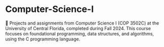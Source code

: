 # Computer-Science-I
📘 Projects and assignments from Computer Science I (COP 3502C) at the University of Central Florida, completed during Fall 2024. This course focuses on foundational programming, data structures, and algorithms, using the C programming language.
